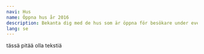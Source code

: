 ```yaml
---
navi: Hus
name: Öppna hus år 2016
description: Bekanta dig med de hus som är öppna för besökare under evenemanget. Vi för under sommarens lopp in flera bilder av husen och endel texter kompletteras kuvaustekstejä.
lang: se
---
```

tässä pitää olla tekstiä
